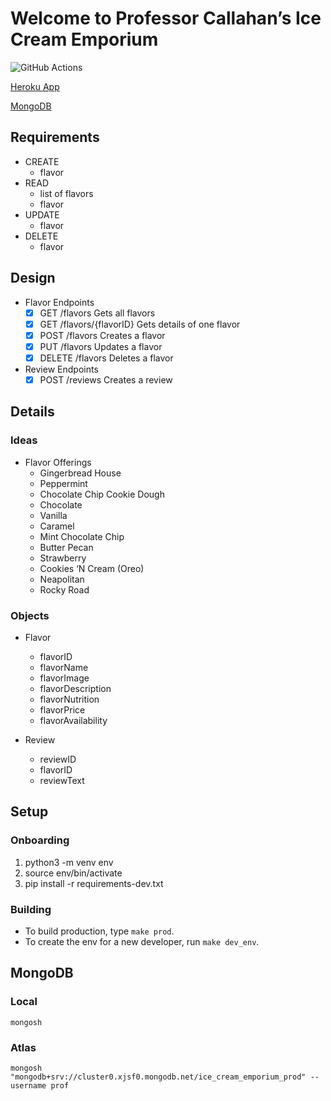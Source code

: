 # Welcome to Professor Callahan’s Ice Cream Emporium

![GitHub Actions](https://github.com/ColdScoop/Prof-Callahans-Ice-Cream-Emporium/actions/workflows/main.yml/badge.svg)

[Heroku App](https://profcallahansicecreamemporium.herokuapp.com/)

[MongoDB](https://cloud.mongodb.com/v2/61b3516ea6d4b104e30a1e6b#clusters)

## Requirements

- CREATE
  - flavor
- READ
  - list of flavors
  - flavor
- UPDATE
  - flavor
- DELETE
  - flavor

## Design

- Flavor Endpoints
  - [X] GET /flavors Gets all flavors
  - [X] GET /flavors/{flavorID} Gets details of one flavor
  - [X] POST /flavors Creates a flavor
  - [X] PUT /flavors Updates a flavor
  - [X] DELETE /flavors Deletes a flavor
- Review Endpoints
  - [X] POST /reviews Creates a review

## Details

### Ideas
- Flavor Offerings
  - Gingerbread House
  - Peppermint
  - Chocolate Chip Cookie Dough
  - Chocolate
  - Vanilla
  - Caramel
  - Mint Chocolate Chip
  - Butter Pecan
  - Strawberry
  - Cookies ‘N Cream (Oreo)
  - Neapolitan
  - Rocky Road

### Objects
- Flavor
  - flavorID
  - flavorName
  - flavorImage
  - flavorDescription
  - flavorNutrition
  - flavorPrice
  - flavorAvailability

- Review
  - reviewID
  - flavorID
  - reviewText

## Setup

### Onboarding
1. python3 -m venv env
2. source env/bin/activate
3. pip install -r requirements-dev.txt

### Building
- To build production, type `make prod`.
- To create the env for a new developer, run `make dev_env`.

## MongoDB

### Local
```
mongosh
```

### Atlas
```
mongosh "mongodb+srv://cluster0.xjsf0.mongodb.net/ice_cream_emporium_prod" --username prof
```